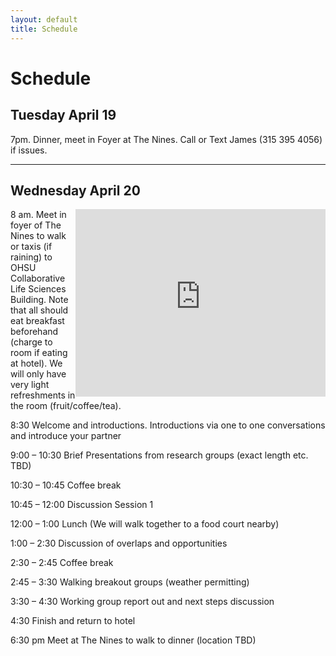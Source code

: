 ```yaml
---
layout: default
title: Schedule
---
```

Schedule
================================


## Tuesday April 19

7pm. Dinner, meet in Foyer at The Nines. Call or Text James (315 395 4056) if issues.

-------------------------

## Wednesday April 20

<div style="float: right;"><iframe  src="https://www.google.com/maps/embed?pb=!1m28!1m12!1m3!1d11183.836499145165!2d-122.6842248672345!3d45.5109014526547!2m3!1f0!2f0!3f0!3m2!1i1024!2i768!4f13.1!4m13!3e2!4m5!1s0x54950a05a8b0fdaf%3A0xc3beec00d8377856!2sThe+Nines+Hotel%2C+Portland%2C+OR!3m2!1d45.518875!2d-122.677658!4m5!1s0x54950a6bff12e6e5%3A0x7ecf2e1324ac1fe7!2sCollaborative+Life+Sciences+Bldg+%26+Skourtes+Tower%2C+2730+SW+Moody+Ave%2C+Portland%2C+OR+97201!3m2!1d45.5031961!2d-122.67186969999999!5e0!3m2!1sen!2sus!4v1460143756001" width="400" height="300" frameborder="0" style="border:0" allowfullscreen>&nbsp</iframe></div>

8 am. Meet in foyer of The Nines to walk or taxis (if raining) to OHSU Collaborative Life Sciences Building. Note that all should eat breakfast beforehand (charge to room if eating at hotel). We will only have very light refreshments in the room (fruit/coffee/tea).  

8:30	Welcome and introductions. Introductions via one to one conversations and introduce your partner  

9:00 – 10:30 	Brief Presentations from research groups (exact length etc. TBD)

10:30 – 10:45 	Coffee break

10:45 – 12:00	Discussion Session 1

12:00 – 1:00 Lunch (We will walk together to a food court nearby)

1:00 – 2:30	Discussion of overlaps and opportunities

2:30 – 2:45	Coffee break

2:45 – 3:30 Walking breakout groups (weather permitting)

3:30 – 4:30	Working group report out and next steps discussion

4:30	Finish and return to hotel

6:30 pm	Meet at The Nines to walk to dinner (location TBD)
